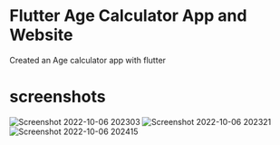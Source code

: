 # Flutter Age Calculator App and Website

Created an Age calculator app with flutter



# screenshots


![Screenshot 2022-10-06 202303](https://user-images.githubusercontent.com/90024312/194351333-fd17ead9-3057-4fc6-9534-2b72dd4382bb.png)
![Screenshot 2022-10-06 202321](https://user-images.githubusercontent.com/90024312/194351356-6c18caa1-9d2f-49f9-aad8-8a077bbf099d.png)
![Screenshot 2022-10-06 202415](https://user-images.githubusercontent.com/90024312/194351367-726f0880-f40e-4fde-97ea-bd91da19329e.png)

